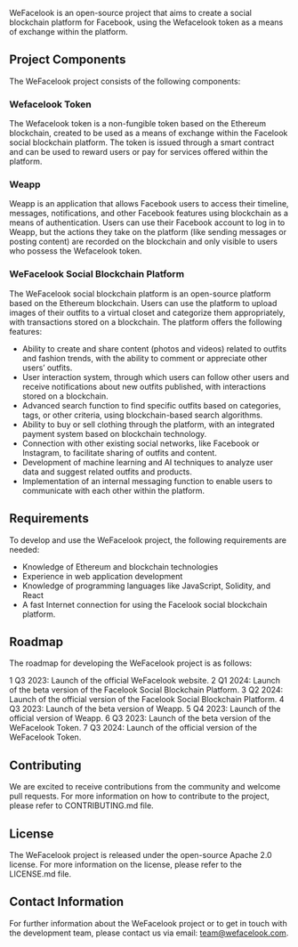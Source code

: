 WeFacelook is an open-source project that aims to create a social blockchain platform for Facebook, using the Wefacelook token as a means of exchange within the platform.

## Project Components

The WeFacelook project consists of the following components:

### Wefacelook Token

The Wefacelook token is a non-fungible token based on the Ethereum blockchain, created to be used as a means of exchange within the Facelook social blockchain platform. The token is issued through a smart contract and can be used to reward users or pay for services offered within the platform.

### Weapp

Weapp is an application that allows Facebook users to access their timeline, messages, notifications, and other Facebook features using blockchain as a means of authentication. Users can use their Facebook account to log in to Weapp, but the actions they take on the platform (like sending messages or posting content) are recorded on the blockchain and only visible to users who possess the Wefacelook token.

### WeFacelook Social Blockchain Platform

The WeFacelook social blockchain platform is an open-source platform based on the Ethereum blockchain. Users can use the platform to upload images of their outfits to a virtual closet and categorize them appropriately, with transactions stored on a blockchain. The platform offers the following features:

- Ability to create and share content (photos and videos) related to outfits and fashion trends, with the ability to comment or appreciate other users’ outfits.
- User interaction system, through which users can follow other users and receive notifications about new outfits published, with interactions stored on a blockchain.
- Advanced search function to find specific outfits based on categories, tags, or other criteria, using blockchain-based search algorithms.
- Ability to buy or sell clothing through the platform, with an integrated payment system based on blockchain technology.
- Connection with other existing social networks, like Facebook or Instagram, to facilitate sharing of outfits and content.
- Development of machine learning and AI techniques to analyze user data and suggest related outfits and products.
- Implementation of an internal messaging function to enable users to communicate with each other within the platform.

## Requirements

To develop and use the WeFacelook project, the following requirements are needed:

- Knowledge of Ethereum and blockchain technologies
- Experience in web application development
- Knowledge of programming languages like JavaScript, Solidity, and React
- A fast Internet connection for using the Facelook social blockchain platform.

## Roadmap

The roadmap for developing the WeFacelook project is as follows:


1 Q3 2023: Launch of the official WeFacelook website.
2 Q1 2024: Launch of the beta version of the Facelook Social Blockchain Platform.
3 Q2 2024: Launch of the official version of the Facelook Social Blockchain Platform.
4 Q3 2023: Launch of the beta version of Weapp.
5 Q4 2023: Launch of the official version of Weapp.
6 Q3 2023: Launch of the beta version of the WeFacelook Token.
7 Q3 2024: Launch of the official version of the WeFacelook Token.

## Contributing

We are excited to receive contributions from the community and welcome pull requests. For more information on how to contribute to the project, please refer to CONTRIBUTING.md file.

## License

The WeFacelook project is released under the open-source Apache 2.0 license. For more information on the license, please refer to the LICENSE.md file.

## Contact Information

For further information about the WeFacelook project or to get in touch with the development team, please contact us via email: team@wefacelook.com.

